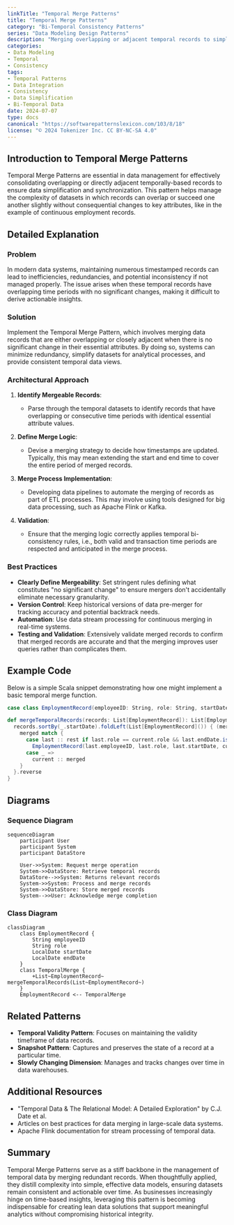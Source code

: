 ```yaml
---
linkTitle: "Temporal Merge Patterns"
title: "Temporal Merge Patterns"
category: "Bi-Temporal Consistency Patterns"
series: "Data Modeling Design Patterns"
description: "Merging overlapping or adjacent temporal records to simplify data and maintain consistency."
categories:
- Data Modeling
- Temporal
- Consistency
tags:
- Temporal Patterns
- Data Integration
- Consistency
- Data Simplification
- Bi-Temporal Data
date: 2024-07-07
type: docs
canonical: "https://softwarepatternslexicon.com/103/8/18"
license: "© 2024 Tokenizer Inc. CC BY-NC-SA 4.0"
---
```


## Introduction to Temporal Merge Patterns

Temporal Merge Patterns are essential in data management for effectively consolidating overlapping or directly adjacent temporally-based records to ensure data simplification and synchronization. This pattern helps manage the complexity of datasets in which records can overlap or succeed one another slightly without consequential changes to key attributes, like in the example of continuous employment records.

## Detailed Explanation

### Problem

In modern data systems, maintaining numerous timestamped records can lead to inefficiencies, redundancies, and potential inconsistency if not managed properly. The issue arises when these temporal records have overlapping time periods with no significant changes, making it difficult to derive actionable insights.

### Solution

Implement the Temporal Merge Pattern, which involves merging data records that are either overlapping or closely adjacent when there is no significant change in their essential attributes. By doing so, systems can minimize redundancy, simplify datasets for analytical processes, and provide consistent temporal data views. 

### Architectural Approach

1. **Identify Mergeable Records**: 
   - Parse through the temporal datasets to identify records that have overlapping or consecutive time periods with identical essential attribute values.
   
2. **Define Merge Logic**:
   - Devise a merging strategy to decide how timestamps are updated. Typically, this may mean extending the start and end time to cover the entire period of merged records.

3. **Merge Process Implementation**:
   - Developing data pipelines to automate the merging of records as part of ETL processes. This may involve using tools designed for big data processing, such as Apache Flink or Kafka.

4. **Validation**:
   - Ensure that the merging logic correctly applies temporal bi-consistency rules, i.e., both valid and transaction time periods are respected and anticipated in the merge process.

### Best Practices

- **Clearly Define Mergeability**: Set stringent rules defining what constitutes "no significant change" to ensure mergers don't accidentally eliminate necessary granularity.
- **Version Control**: Keep historical versions of data pre-merger for tracking accuracy and potential backtrack needs.
- **Automation**: Use data stream processing for continuous merging in real-time systems.
- **Testing and Validation**: Extensively validate merged records to confirm that merged records are accurate and that the merging improves user queries rather than complicates them.

## Example Code

Below is a simple Scala snippet demonstrating how one might implement a basic temporal merge function. 

```scala
case class EmploymentRecord(employeeID: String, role: String, startDate: LocalDate, endDate: LocalDate)

def mergeTemporalRecords(records: List[EmploymentRecord]): List[EmploymentRecord] = {
  records.sortBy(_.startDate).foldLeft(List[EmploymentRecord]()) { (merged, current) =>
    merged match {
      case last :: rest if last.role == current.role && last.endDate.isAfter(current.startDate.minusDays(1)) =>
        EmploymentRecord(last.employeeID, last.role, last.startDate, current.endDate.max(last.endDate)) :: rest
      case _ =>
        current :: merged
    }
  }.reverse
}
```

## Diagrams

### Sequence Diagram

```mermaid
sequenceDiagram
    participant User
    participant System
    participant DataStore

    User->>System: Request merge operation
    System->>DataStore: Retrieve temporal records
    DataStore-->>System: Returns relevant records
    System->>System: Process and merge records
    System->>DataStore: Store merged records
    System-->>User: Acknowledge merge completion
```

### Class Diagram

```mermaid
classDiagram
    class EmploymentRecord {
        String employeeID
        String role
        LocalDate startDate
        LocalDate endDate
    }
    class TemporalMerge {
        +List~EmploymentRecord~ mergeTemporalRecords(List~EmploymentRecord~)
    }
    EmploymentRecord <-- TemporalMerge
```

## Related Patterns

- **Temporal Validity Pattern**: Focuses on maintaining the validity timeframe of data records.
- **Snapshot Pattern**: Captures and preserves the state of a record at a particular time.
- **Slowly Changing Dimension**: Manages and tracks changes over time in data warehouses.

## Additional Resources

- "Temporal Data & The Relational Model: A Detailed Exploration" by C.J. Date et al.
- Articles on best practices for data merging in large-scale data systems.
- Apache Flink documentation for stream processing of temporal data.

## Summary

Temporal Merge Patterns serve as a stiff backbone in the management of temporal data by merging redundant records. When thoughtfully applied, they distill complexity into simple, effective data models, ensuring datasets remain consistent and actionable over time. As businesses increasingly hinge on time-based insights, leveraging this pattern is becoming indispensable for creating lean data solutions that support meaningful analytics without compromising historical integrity.
